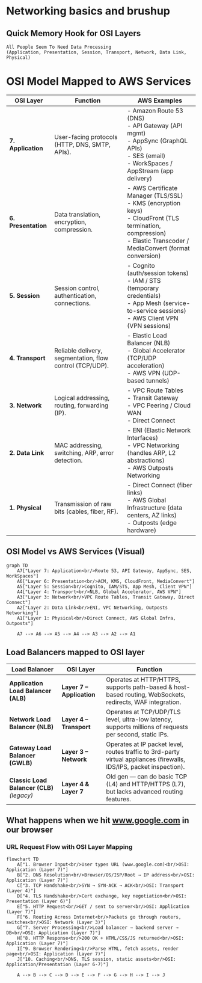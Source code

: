 # Networking basics and brushup

## Quick Memory Hook for OSI Layers

```
All People Seem To Need Data Processing
(Application, Presentation, Session, Transport, Network, Data Link, Physical)

```

# OSI Model Mapped to AWS Services

| **OSI Layer**       | **Function**                                             | **AWS Examples**                                                                                                                                                         |
| ------------------- | -------------------------------------------------------- | ------------------------------------------------------------------------------------------------------------------------------------------------------------------------ |
| **7. Application**  | User-facing protocols (HTTP, DNS, SMTP, APIs).           | - Amazon Route 53 (DNS)<br>- API Gateway (API mgmt)<br>- AppSync (GraphQL APIs)<br>- SES (email)<br>- WorkSpaces / AppStream (app delivery)                              |
| **6. Presentation** | Data translation, encryption, compression.               | - AWS Certificate Manager (TLS/SSL)<br>- KMS (encryption keys)<br>- CloudFront (TLS termination, compression)<br>- Elastic Transcoder / MediaConvert (format conversion) |
| **5. Session**      | Session control, authentication, connections.            | - Cognito (auth/session tokens)<br>- IAM / STS (temporary credentials)<br>- App Mesh (service-to-service sessions)<br>- AWS Client VPN (VPN sessions)                    |
| **4. Transport**    | Reliable delivery, segmentation, flow control (TCP/UDP). | - Elastic Load Balancer (NLB)<br>- Global Accelerator (TCP/UDP acceleration)<br>- AWS VPN (UDP-based tunnels)                                                            |
| **3. Network**      | Logical addressing, routing, forwarding (IP).            | - VPC Route Tables<br>- Transit Gateway<br>- VPC Peering / Cloud WAN<br>- Direct Connect                                                                                 |
| **2. Data Link**    | MAC addressing, switching, ARP, error detection.         | - ENI (Elastic Network Interfaces)<br>- VPC Networking (handles ARP, L2 abstractions)<br>- AWS Outposts Networking                                                       |
| **1. Physical**     | Transmission of raw bits (cables, fiber, RF).            | - Direct Connect (fiber links)<br>- AWS Global Infrastructure (data centers, AZ links)<br>- Outposts (edge hardware)                                                     |

## OSI Model vs AWS Services (Visual)

```mermaid
graph TD
    A7["Layer 7: Application<br/>Route 53, API Gateway, AppSync, SES, WorkSpaces"]
    A6["Layer 6: Presentation<br/>ACM, KMS, CloudFront, MediaConvert"]
    A5["Layer 5: Session<br/>Cognito, IAM/STS, App Mesh, Client VPN"]
    A4["Layer 4: Transport<br/>NLB, Global Accelerator, AWS VPN"]
    A3["Layer 3: Network<br/>VPC Route Tables, Transit Gateway, Direct Connect"]
    A2["Layer 2: Data Link<br/>ENI, VPC Networking, Outposts Networking"]
    A1["Layer 1: Physical<br/>Direct Connect, AWS Global Infra, Outposts"]

    A7 --> A6 --> A5 --> A4 --> A3 --> A2 --> A1
```

## Load Balancers mapped to OSI layer

| **Load Balancer**                          | **OSI Layer**             | **Function**                                                                                                         |
| ------------------------------------------ | ------------------------- | -------------------------------------------------------------------------------------------------------------------- |
| **Application Load Balancer (ALB)**        | **Layer 7 – Application** | Operates at HTTP/HTTPS, supports path-based & host-based routing, WebSockets, redirects, WAF integration.            |
| **Network Load Balancer (NLB)**            | **Layer 4 – Transport**   | Operates at TCP/UDP/TLS level, ultra-low latency, supports millions of requests per second, static IPs.              |
| **Gateway Load Balancer (GWLB)**           | **Layer 3 – Network**     | Operates at IP packet level, routes traffic to 3rd-party virtual appliances (firewalls, IDS/IPS, packet inspection). |
| **Classic Load Balancer (CLB)** _(legacy)_ | **Layer 4 & Layer 7**     | Old gen — can do basic TCP (L4) and HTTP/HTTPS (L7), but lacks advanced routing features.                            |

## What happens when we hit www.google.com in our browser

### URL Request Flow with OSI Layer Mapping

```mermaid
flowchart TD
    A["1. Browser Input<br/>User types URL (www.google.com)<br/>OSI: Application (Layer 7)"]
    B["2. DNS Resolution<br/>Browser/OS/ISP/Root → IP address<br/>OSI: Application (Layer 7)"]
    C["3. TCP Handshake<br/>SYN → SYN-ACK → ACK<br/>OSI: Transport (Layer 4)"]
    D["4. TLS Handshake<br/>Cert exchange, key negotiation<br/>OSI: Presentation (Layer 6)"]
    E["5. HTTP Request<br/>GET / sent to server<br/>OSI: Application (Layer 7)"]
    F["6. Routing Across Internet<br/>Packets go through routers, switches<br/>OSI: Network (Layer 3)"]
    G["7. Server Processing<br/>Load balancer → backend server → DB<br/>OSI: Application (Layer 7)"]
    H["8. HTTP Response<br/>200 OK + HTML/CSS/JS returned<br/>OSI: Application (Layer 7)"]
    I["9. Browser Rendering<br/>Parse HTML, fetch assets, render page<br/>OSI: Application (Layer 7)"]
    J["10. Caching<br/>DNS, TLS session, static assets<br/>OSI: Application/Presentation (Layer 6-7)"]

    A --> B --> C --> D --> E --> F --> G --> H --> I --> J
```
